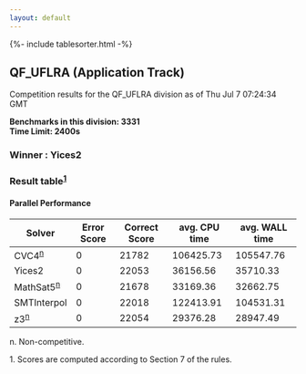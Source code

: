 ```yaml
---
layout: default
---
```

{%- include tablesorter.html -%}

##  QF_UFLRA (Application Track)

Competition results for the QF_UFLRA division as of Thu Jul 7 07:24:34 GMT

**Benchmarks in this division: 3331**
<br/>
**Time Limit: 2400s**


###  Winner : Yices2 
### Result table<sup><a href="#fn1">1</a></sup>
 




#### Parallel Performance
<table id="parallel" class="result sorted">
<thead>
<tr>
<th class="center">Solver</th>
<th class="center">Error Score</th>
<th class="center">Correct Score</th>
<th class="center">avg. CPU time </th>
<th class="center">avg. WALL time </th>
</tr>
</thead>
<tr>
<td>CVC4<SUP><a href="#fn">n</a></SUP>
</td>
<td class="right">0</td>
<td class="right">21782</td>
<td class="right">106425.73</td>
<td class="right">105547.76</td>
</tr>
<tr>
<td>Yices2</td>
<td class="right">0</td>
<td class="right">22053</td>
<td class="right">36156.56</td>
<td class="right">35710.33</td>
</tr>
<tr>
<td>MathSat5<SUP><a href="#fn">n</a></SUP>
</td>
<td class="right">0</td>
<td class="right">21678</td>
<td class="right">33169.36</td>
<td class="right">32662.75</td>
</tr>
<tr>
<td>SMTInterpol</td>
<td class="right">0</td>
<td class="right">22018</td>
<td class="right">122413.91</td>
<td class="right">104531.31</td>
</tr>
<tr>
<td>z3<SUP><a href="#fn">n</a></SUP>
</td>
<td class="right">0</td>
<td class="right">22054</td>
<td class="right">29376.28</td>
<td class="right">28947.49</td>
</tr>
</table>
<span id="fn"> n. Non-competitive.</span>

<span id="fn1"> 1. Scores are computed according to Section 7 of the rules.</span>



